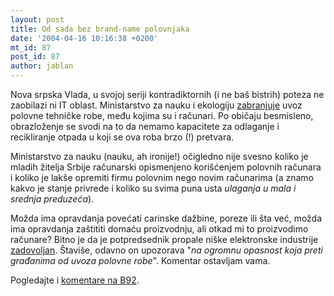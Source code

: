 ```yaml
---
layout: post
title: Od sada bez brand-name polovnjaka
date: '2004-04-16 10:16:38 +0200'
mt_id: 87
post_id: 87
author: jablan
---
```

Nova srpska Vlada, u svojoj seriji kontradiktornih (i ne baš bistrih) poteza ne zaobilazi ni IT oblast. Ministarstvo za nauku i ekologiju [zabranjuje](http://www.srbija.sr.gov.yu/vesti/2004-04/13/345254.html) uvoz polovne tehničke robe, među kojima su i računari. Po običaju besmisleno, obrazloženje se svodi na to da nemamo kapacitete za odlaganje i recikliranje otpada u koji se ova roba brzo (!) pretvara.

Ministarstvo za nauku (nauku, ah ironije!) očigledno nije svesno koliko je mladih žitelja Srbije računarski opismenjeno korišćenjem polovnih računara i koliko je lakše opremiti firmu polovnim nego novim računarima (a znamo kakvo je stanje privrede i koliko su svima puna usta _ulaganja u mala i srednja preduzeća_).

Možda ima opravdanja povećati carinske dažbine, poreze ili šta već, možda ima opravdanja zaštititi domaću proizvodnju, ali otkad mi to proizvodimo računare? Bitno je da je potpredsednik propale niške elektronske industrije [zadovoljan](http://www.glas-javnosti.co.yu/danas/srpski/E04041503.shtml). Štaviše, odavno on upozorava "_na ogromnu opasnost koja preti građanima od uvoza polovne robe_". Komentar ostavljam vama.

Pogledajte i [komentare na B92](http://www.b92.net/news/comments2.php?my_categories_class=%27Vesti%27&nav_category=&nav_id=138174).

